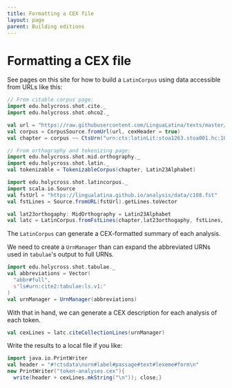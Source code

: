 ```yaml
---
title: Formatting a CEX file
layout: page
parent: Building editions
---
```



# Formatting a CEX file


See pages on this site for how to build a `LatinCorpus` using data accessible from URLs like this:


```scala mdoc:silent
// From citable corpus page:
import edu.holycross.shot.cite._
import edu.holycross.shot.ohco2._

val url = "https://raw.githubusercontent.com/LinguaLatina/texts/master/texts/latin23/hyginus.cex"
val corpus = CorpusSource.fromUrl(url, cexHeader = true)
val chapter = corpus ~~ CtsUrn("urn:cts:latinLit:stoa1263.stoa001.hc:108a")
```

```scala mdoc:silent
// From orthography and tokenizing page:
import edu.holycross.shot.mid.orthography._
import edu.holycross.shot.latin._
val tokenizable = TokenizableCorpus(chapter, Latin23Alphabet)
```


```scala mdoc:silent
import edu.holycross.shot.latincorpus._
import scala.io.Source
val fstUrl = "https://lingualatina.github.io/analysis/data/c108.fst"
val fstLines = Source.fromURL(fstUrl).getLines.toVector

val lat23orthogaphy: MidOrthography = Latin23Alphabet
val latc = LatinCorpus.fromFstLines(chapter,lat23orthogaphy, fstLines, strict=false)
```

The `LatinCorpus` can generate a CEX-formatted summary of each analysis.

We need to create a `UrnManager` than can expand the abbreviated URNs used in `tabulae`'s output to full URNs.

```scala mdoc:silent
import edu.holycross.shot.tabulae._
val abbreviations = Vector(
  "abbr#full",
  s"ls#urn:cite2:tabulae:ls.v1:"
)
val urnManager = UrnManager(abbreviations)
```


With that in hand, we can generate a CEX description for each analysis of each token.

```scala mdoc
val cexLines = latc.citeCollectionLines(urnManager)
```


Write the results to a local file if you like:

```scala mdoc
import java.io.PrintWriter
val header = "#!ctsdata\nurn#label#passage#text#lexeme#form\n"
new PrintWriter("token-analyses.cex"){
  write(header + cexLines.mkString("\n")); close;}
```
